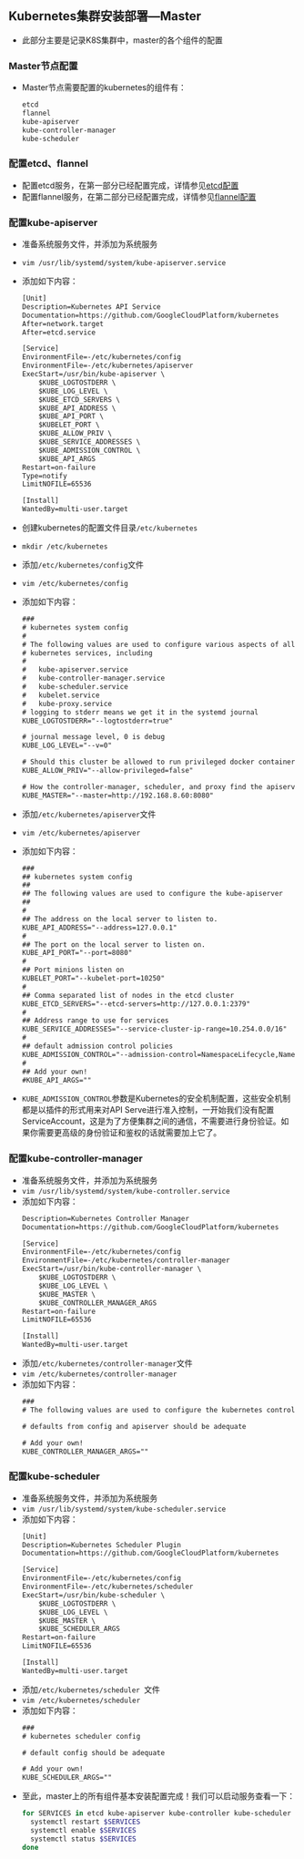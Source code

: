 ## Kubernetes集群安装部署—Master
- 此部分主要是记录K8S集群中，master的各个组件的配置

### Master节点配置
- Master节点需要配置的kubernetes的组件有：
  ``` xml
  etcd
  flannel
  kube-apiserver
  kube-controller-manager
  kube-scheduler
  ```
### 配置etcd、flannel
- 配置etcd服务，在第一部分已经配置完成，详情参见[etcd配置](K8S-kubernetes集群之安装配置1.md)
- 配置flannel服务，在第二部分已经配置完成，详情参见[flannel配置](K8S-kubernetes集群之安装配置2.md)

### 配置kube-apiserver
- 准备系统服务文件，并添加为系统服务
- `vim /usr/lib/systemd/system/kube-apiserver.service`
- 添加如下内容：
  ``` xml
  [Unit]
  Description=Kubernetes API Service
  Documentation=https://github.com/GoogleCloudPlatform/kubernetes
  After=network.target
  After=etcd.service
  
  [Service]
  EnvironmentFile=-/etc/kubernetes/config
  EnvironmentFile=-/etc/kubernetes/apiserver
  ExecStart=/usr/bin/kube-apiserver \
      $KUBE_LOGTOSTDERR \
      $KUBE_LOG_LEVEL \
      $KUBE_ETCD_SERVERS \
      $KUBE_API_ADDRESS \
      $KUBE_API_PORT \
      $KUBELET_PORT \
      $KUBE_ALLOW_PRIV \
      $KUBE_SERVICE_ADDRESSES \
      $KUBE_ADMISSION_CONTROL \
      $KUBE_API_ARGS
  Restart=on-failure
  Type=notify
  LimitNOFILE=65536
  
  [Install]
  WantedBy=multi-user.target
  ```
- 创建kubernetes的配置文件目录`/etc/kubernetes`
- `mkdir /etc/kubernetes`
- 添加`/etc/kubernetes/config`文件
- `vim /etc/kubernetes/config`
- 添加如下内容：
  
  ``` xml
  ###
  # kubernetes system config
  #
  # The following values are used to configure various aspects of all
  # kubernetes services, including
  #
  #   kube-apiserver.service
  #   kube-controller-manager.service
  #   kube-scheduler.service
  #   kubelet.service
  #   kube-proxy.service
  # logging to stderr means we get it in the systemd journal
  KUBE_LOGTOSTDERR="--logtostderr=true"
  
  # journal message level, 0 is debug
  KUBE_LOG_LEVEL="--v=0"
  
  # Should this cluster be allowed to run privileged docker containers
  KUBE_ALLOW_PRIV="--allow-privileged=false"
  
  # How the controller-manager, scheduler, and proxy find the apiserver
  KUBE_MASTER="--master=http://192.168.8.60:8080"
  ```
  
- 添加`/etc/kubernetes/apiserver`文件
- `vim /etc/kubernetes/apiserver`
- 添加如下内容：
  ``` xml
  ###
  ## kubernetes system config
  ##
  ## The following values are used to configure the kube-apiserver
  ##
  #
  ## The address on the local server to listen to.
  KUBE_API_ADDRESS="--address=127.0.0.1"
  #
  ## The port on the local server to listen on.
  KUBE_API_PORT="--port=8080"
  #
  ## Port minions listen on
  KUBELET_PORT="--kubelet-port=10250"
  #
  ## Comma separated list of nodes in the etcd cluster
  KUBE_ETCD_SERVERS="--etcd-servers=http://127.0.0.1:2379"
  #
  ## Address range to use for services
  KUBE_SERVICE_ADDRESSES="--service-cluster-ip-range=10.254.0.0/16"
  #
  ## default admission control policies
  KUBE_ADMISSION_CONTROL="--admission-control=NamespaceLifecycle,NamespaceExists,LimitRanger,SecurityContextDeny,ResourceQuota"
  #
  ## Add your own!
  #KUBE_API_ARGS=""
  ```
- `KUBE_ADMISSION_CONTROL`参数是Kubernetes的安全机制配置，这些安全机制都是以插件的形式用来对API Serve进行准入控制，一开始我们没有配置ServiceAccount，这是为了方便集群之间的通信，不需要进行身份验证。如果你需要更高级的身份验证和鉴权的话就需要加上它了。

### 配置kube-controller-manager
- 准备系统服务文件，并添加为系统服务
- `vim /usr/lib/systemd/system/kube-controller.service`
- 添加如下内容：
  ``` xml
  Description=Kubernetes Controller Manager
  Documentation=https://github.com/GoogleCloudPlatform/kubernetes
  
  [Service]
  EnvironmentFile=-/etc/kubernetes/config
  EnvironmentFile=-/etc/kubernetes/controller-manager
  ExecStart=/usr/bin/kube-controller-manager \
      $KUBE_LOGTOSTDERR \
      $KUBE_LOG_LEVEL \
      $KUBE_MASTER \
      $KUBE_CONTROLLER_MANAGER_ARGS
  Restart=on-failure
  LimitNOFILE=65536
  
  [Install]
  WantedBy=multi-user.target
  ```
- 添加`/etc/kubernetes/controller-manager`文件
- `vim /etc/kubernetes/controller-manager`
- 添加如下内容：
  ``` xml
  ###
  # The following values are used to configure the kubernetes controller-manager
  
  # defaults from config and apiserver should be adequate
  
  # Add your own!
  KUBE_CONTROLLER_MANAGER_ARGS=""
  ```

### 配置kube-scheduler
- 准备系统服务文件，并添加为系统服务
- `vim /usr/lib/systemd/system/kube-scheduler.service`
- 添加如下内容：
  ``` xml
  [Unit]
  Description=Kubernetes Scheduler Plugin
  Documentation=https://github.com/GoogleCloudPlatform/kubernetes
  
  [Service]
  EnvironmentFile=-/etc/kubernetes/config
  EnvironmentFile=-/etc/kubernetes/scheduler
  ExecStart=/usr/bin/kube-scheduler \
      $KUBE_LOGTOSTDERR \
      $KUBE_LOG_LEVEL \
      $KUBE_MASTER \
      $KUBE_SCHEDULER_ARGS
  Restart=on-failure
  LimitNOFILE=65536
  
  [Install]
  WantedBy=multi-user.target
  ```
- 添加`/etc/kubernetes/scheduler `文件
- `vim /etc/kubernetes/scheduler `
- 添加如下内容：
  ``` xml
  ###
  # kubernetes scheduler config
  
  # default config should be adequate
  
  # Add your own!
  KUBE_SCHEDULER_ARGS=""
  ```
- 至此，master上的所有组件基本安装配置完成！我们可以启动服务查看一下：
  ``` bash
  for SERVICES in etcd kube-apiserver kube-controller kube-scheduler flanneld; do
    systemctl restart $SERVICES
    systemctl enable $SERVICES
    systemctl status $SERVICES
  done
  ```
  



